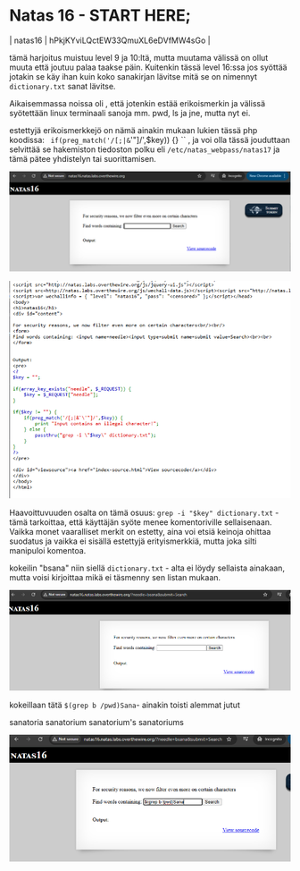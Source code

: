 # Natas 16 - START HERE;

| natas16  | hPkjKYviLQctEW33QmuXL6eDVfMW4sGo |
 
tämä harjoitus muistuu level 9 ja 10:ltä, mutta muutama välissä on ollut muuta että joutuu palaa taakse päin. Kuitenkin tässä level 16:ssa jos syöttää jotakin se käy ihan kuin koko sanakirjan lävitse mitä se on nimennyt `dictionary.txt` sanat lävitse.

Aikaisemmassa noissa oli , että jotenkin estää erikoismerkin ja välissä syötettään linux terminaali sanoja mm. pwd, ls ja jne, mutta nyt ei.

estettyjä erikoismerkkejö on nämä ainakin mukaan lukien tässä php koodissa: ` if(preg_match('/[;|&`\'"]/',$key)) {} `` , ja voi olla tässä jouduttaan selvittää se hakemiston tiedoston polku eli `/etc/natas_webpass/natas17` ja tämä pätee yhdistelyn tai suorittamisen.

![alt text](./kuvat-level16-20/natas16-0.png)

![alt text](./kuvat-level16-20/natas16-1.png)


Haavoittuvuuden osalta on tämä osuus: `grep -i "$key" dictionary.txt` - tämä tarkoittaa, että käyttäjän syöte menee komentoriville sellaisenaan. Vaikka monet vaaralliset merkit on estetty, aina voi etsiä keinoja ohittaa suodatus ja vaikka ei sisällä estettyjä erityismerkkiä, mutta joka silti manipuloi komentoa.

kokeilin "bsana" niin siellä `dictionary.txt` - alta ei löydy sellaista ainakaan, mutta voisi kirjoittaa mikä ei täsmenny sen listan mukaan. 

![alt text](./kuvat-level16-20/natas16-2.png)

kokeillaan tätä `$(grep b /pwd)Sana`- ainakin toisti alemmat jutut

sanatoria
sanatorium
sanatorium's
sanatoriums

![alt text](./kuvat-level16-20/natas16-3.png)


